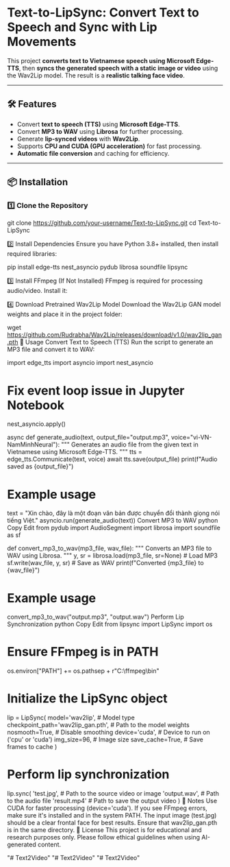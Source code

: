 # **Text-to-LipSync: Convert Text to Speech and Sync with Lip Movements**

This project **converts text to Vietnamese speech using Microsoft Edge-TTS**, then **syncs the generated speech with a static image or video** using the Wav2Lip model. The result is a **realistic talking face video**.

---

## **🛠 Features**
- Convert **text to speech (TTS)** using **Microsoft Edge-TTS**.
- Convert **MP3 to WAV** using **Librosa** for further processing.
- Generate **lip-synced videos** with **Wav2Lip**.
- Supports **CPU and CUDA (GPU acceleration)** for fast processing.
- **Automatic file conversion** and caching for efficiency.

---

## **📦 Installation**
### **1️⃣ Clone the Repository**

git clone https://github.com/your-username/Text-to-LipSync.git
cd Text-to-LipSync

2️⃣ Install Dependencies
Ensure you have Python 3.8+ installed, then install required libraries:

pip install edge-tts nest_asyncio pydub librosa soundfile lipsync

3️⃣ Install FFmpeg (If Not Installed)
FFmpeg is required for processing audio/video. Install it:

4️⃣ Download Pretrained Wav2Lip Model
Download the Wav2Lip GAN model weights and place it in the project folder:


wget https://github.com/Rudrabha/Wav2Lip/releases/download/v1.0/wav2lip_gan.pth
🚀 Usage
Convert Text to Speech (TTS)
Run the script to generate an MP3 file and convert it to WAV:

import edge_tts
import asyncio
import nest_asyncio

# Fix event loop issue in Jupyter Notebook
nest_asyncio.apply()

async def generate_audio(text, output_file="output.mp3", voice="vi-VN-NamMinhNeural"):
    """
    Generates an audio file from the given text in Vietnamese using Microsoft Edge-TTS.
    """
    tts = edge_tts.Communicate(text, voice)
    await tts.save(output_file)
    print(f"Audio saved as {output_file}")

# Example usage
text = "Xin chào, đây là một đoạn văn bản được chuyển đổi thành giọng nói tiếng Việt."
asyncio.run(generate_audio(text))
Convert MP3 to WAV
python
Copy
Edit
from pydub import AudioSegment
import librosa
import soundfile as sf

def convert_mp3_to_wav(mp3_file, wav_file):
    """
    Converts an MP3 file to WAV using Librosa.
    """
    y, sr = librosa.load(mp3_file, sr=None)  # Load MP3
    sf.write(wav_file, y, sr)  # Save as WAV
    print(f"Converted {mp3_file} to {wav_file}")

# Example usage
convert_mp3_to_wav("output.mp3", "output.wav")
Perform Lip Synchronization
python
Copy
Edit
from lipsync import LipSync
import os

# Ensure FFmpeg is in PATH
os.environ["PATH"] += os.pathsep + r"C:\ffmpeg\bin"

# Initialize the LipSync object
lip = LipSync(
    model='wav2lip',  # Model type
    checkpoint_path='wav2lip_gan.pth',  # Path to the model weights
    nosmooth=True,  # Disable smoothing
    device='cuda',  # Device to run on ('cpu' or 'cuda')
    img_size=96,  # Image size
    save_cache=True,  # Save frames to cache
)

# Perform lip synchronization
lip.sync(
    'test.jpg',  # Path to the source video or image
    'output.wav',   # Path to the audio file
    'result.mp4'         # Path to save the output video
)
📌 Notes
Use CUDA for faster processing (device='cuda').
If you see FFmpeg errors, make sure it's installed and in the system PATH.
The input image (test.jpg) should be a clear frontal face for best results.
Ensure that wav2lip_gan.pth is in the same directory.
📜 License
This project is for educational and research purposes only. Please follow ethical guidelines when using AI-generated content.

"# Text2Video"  "# Text2Video" 
"# Text2Video" 
